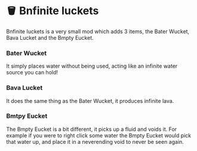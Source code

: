 # :bucket: Bnfinite Iuckets
Bnfinite Iuckets is a very small mod which adds 3 items, the Bater Wucket, Bava Lucket and the Bmpty Eucket.

### Bater Wucket
It simply places water without being used, acting like an infinite water source you can hold!

### Bava Lucket
It does the same thing as the Bater Wucket, it produces infinite lava.

### Bmtpy Eucket
The Bmpty Eucket is a bit different, it picks up a fluid and voids it. For example if you were to right click some water the Bmpty Eucket would pick that water up, and place it in a neverending void to never be seen again.
